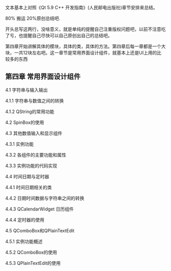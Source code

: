 文本基本上对照《Qt 5.9 C++ 开发指南》(人民邮电出版社)章节安排来总结。

80% 搬运 20%原创总结吧.

开头总写这两行，没啥意义，就是单纯的提醒自己注重版权问题吧，以前不注意吃了亏，也提醒自己尽快可以自己原创出自己的总结吧。

第四章开始讲解具体的模块，具体的类，具体的方法。第四章后每一章都是一个大块，一共12块左右吧。这一章节是常用界面设计组件，就基本上还是UI上用的比较多的东西

<!-- more -->

## 第四章 常用界面设计组件

4.1 字符串与输入输出

4.1.1 字符串与数值之间的转换

4.1.2 QString的常用功能

4.2 SpinBox的使用

4.3 其他数值输入和显示组件

4.3.1 实例功能

4.3.2 各组件的主要功能和属性

4.3.3 实例功能的代码实现

4.4 时间日期与定时器

4.4.1 时间日期相关的类

4.4.2 日期时间数据与字符串之间的转换

4.4.3 QCalendarWidget 日历组件

4.4.4 定时器的使用

4.5 QComboBox和QPlainTextEdit

4.5.1 实例功能概述

4.5.2 QComboBox的使用

4.5.3 QPlainTextEdit的使用

